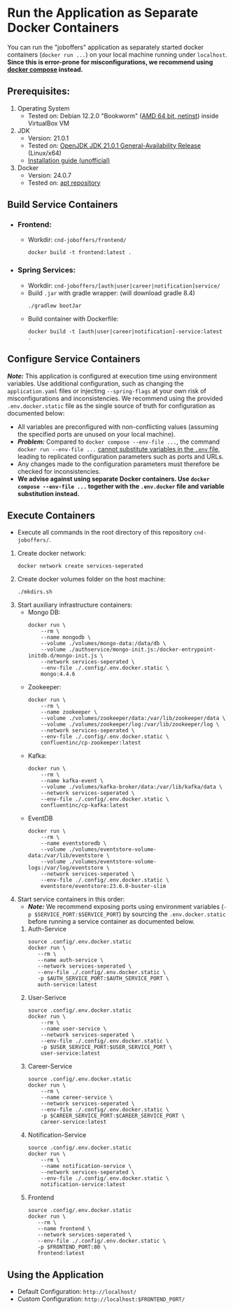 # Run the Application as Separate Docker Containers 

You can run the "joboffers" application as separately started docker containers (`docker run ...`) on your local machine running under `localhost`.
**Since this is error-prone for misconfigurations, we recommend using [docker compose](docker-compose.md) instead.**

## Prerequisites:
 1. Operating System
    - Tested on: Debian 12.2.0 "Bookworm" ([AMD 64 bit, netinst](https://cdimage.debian.org/debian-cd/current/amd64/iso-cd/)) inside VirtualBox VM
 2. JDK
    - Version: 21.0.1
    - Tested on: [OpenJDK JDK 21.0.1 General-Availability Release](https://jdk.java.net/21/) (Linux/x64)
    - [Installation guide (unofficial)](https://www.linuxcapable.com/how-to-install-openjdk-21-on-ubuntu-linux/)
 3. Docker
    - Version: 24.0.7
    - Tested on: [apt repository](https://docs.docker.com/engine/install/debian/#install-using-the-repository)

## Build Service Containers
- ### Frontend:
  - Workdir: `cnd-joboffers/frontend/`
    ```
    docker build -t frontend:latest .
    ```
- ### Spring Services:
  - Workdir: `cnd-joboffers/[auth|user|career|notification]service/`
  - Build `.jar` with gradle wrapper: (will download gradle 8.4) 
    ```
    ./gradlew bootJar
    ```
  - Build container with Dockerfile:
    ```
    docker build -t [auth|user|career|notification]-service:latest .
    ```

## Configure Service Containers

***Note:*** This application is configured at execution time using environment variables. Use additional configuration, such as changing the `application.yaml` files  or injecting `--spring-flags` at your own risk of misconfigurations and inconsistencies.
We recommend using the provided `.env.docker.static` file as the single source of truth for configuration as documented below:
- All variables are preconfigured with non-conflicting values (assuming the specified ports are unused on your local machine).
- ***Problem:*** Compared to `docker compose --env-file ...`, the command `docker run --env-file ...` [cannot substitute variables in the `.env` file](https://stackoverflow.com/questions/63714506/variable-substitution-in-env-file-for-docker-run-env-file), leading to replicated configuration parameters such as ports and URLs.
- Any changes made to the configuration parameters must therefore be checked for inconsistencies. 
- **We advise against using separate Docker containers. Use  `docker compose --env-file ...` together with the `.env.docker` file and variable substitution instead.**

## Execute Containers
- Execute all commands in the root directory of this repository `cnd-joboffers/`.
1. Create docker network:
    ```
    docker network create services-seperated
    ```
2. Create docker volumes folder on the host machine:
    ```
    ./mkdirs.sh
    ```
3. Start auxiliary infrastructure containers:
   - Mongo DB:
       ```
       docker run \
           --rm \
           --name mongodb \
           --volume ./volumes/mongo-data:/data/db \
           --volume ./authservice/mongo-init.js:/docker-entrypoint-initdb.d/mongo-init.js \
           --network services-seperated \
           --env-file ./.config/.env.docker.static \
           mongo:4.4.6
       ```
   - Zookeeper:
       ```
       docker run \
           --rm \
           --name zookeeper \
           --volume ./volumes/zookeeper/data:/var/lib/zookeeper/data \
           --volume ./volumes/zookeeper/log:/var/lib/zookeeper/log \
           --network services-seperated \
           --env-file ./.config/.env.docker.static \
           confluentinc/cp-zookeeper:latest     
       ```
   - Kafka:  
       ```
       docker run \
           --rm \
           --name kafka-event \
           --volume ./volumes/kafka-broker/data:/var/lib/kafka/data \
           --network services-seperated \
           --env-file ./.config/.env.docker.static \
           confluentinc/cp-kafka:latest
       ```
   - EventDB 
       ```
       docker run \
           --rm \
           --name eventstoredb \
           --volume ./volumes/eventstore-volume-data:/var/lib/eventstore \
           --volume ./volumes/eventstore-volume-logs:/var/log/eventstore \
           --network services-seperated \
           --env-file ./.config/.env.docker.static \
           eventstore/eventstore:23.6.0-buster-slim
      ```   
4. Start service containers in this order:
   - ***Note:*** We recommend exposing ports using environment variables (`-p $SERVICE_PORT:$SERVICE_PORT`) by sourcing the `.env.docker.static` before running a service container as documented below.
    1. Auth-Service
       ```
       source .config/.env.docker.static
       docker run \
          --rm \
          --name auth-service \
          --network services-seperated \
          --env-file ./.config/.env.docker.static \
          -p $AUTH_SERVICE_PORT:$AUTH_SERVICE_PORT \
          auth-service:latest
       ```
   2. User-Serivce
      ```
      source .config/.env.docker.static
      docker run \
          --rm \
          --name user-service \
          --network services-seperated \
          --env-file ./.config/.env.docker.static \
          -p $USER_SERVICE_PORT:$USER_SERVICE_PORT \
          user-service:latest
      ```
   3. Career-Service
      ```
      source .config/.env.docker.static
      docker run \
          --rm \
          --name career-service \
          --network services-seperated \
          --env-file ./.config/.env.docker.static \
          -p $CAREER_SERVICE_PORT:$CAREER_SERVICE_PORT \
          career-service:latest
      ```  
   4. Notification-Service
      ```
      source .config/.env.docker.static
      docker run \
          --rm \
          --name notification-service \
          --network services-seperated \
          --env-file ./.config/.env.docker.static \
          notification-service:latest
      ```          
   5. Frontend 
      ```
      source .config/.env.docker.static
      docker run \
         --rm \
         --name frontend \
         --network services-seperated \
         --env-file ./.config/.env.docker.static \
         -p $FRONTEND_PORT:80 \
         frontend:latest
      ```
## Using the Application
- Default Configuration: `http://localhost/`
- Custom Configuration: `http://localhost:$FRONTEND_PORT/`   

